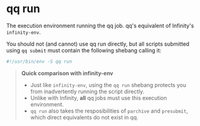 # qq run

The execution environment running the qq job. qq's equivalent of Infinity's `infinity-env`.

You should not (and cannot) use qq run directly, but all scripts submitted using `qq submit` must contain the following shebang calling it:

```bash
#!/usr/bin/env -S qq run
```

> **Quick comparison with infinity-env**
> - Just like `infinity-env`, using the `qq run` shebang protects you from inadvertently running the script directly.
> - Unlike with Infinity, **all** qq jobs must use this execution environment.
> - `qq run` also takes the resposibilities of `parchive` and `presubmit`, which direct equivalents do not exist in qq.